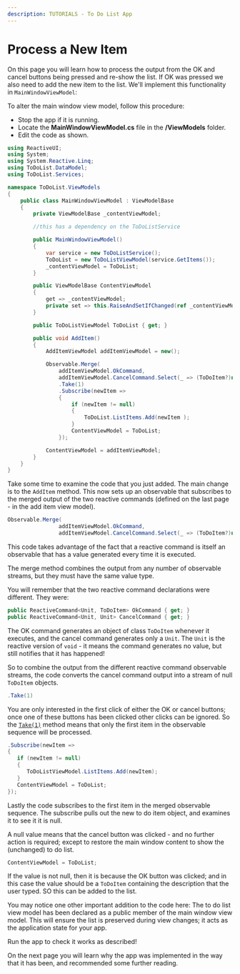```yaml
---
description: TUTORIALS - To Do List App
---
```


# Process a New Item

On this page you will learn how to process the output from the OK and cancel buttons being pressed and re-show the list. If OK was pressed we also need to add the new item to the list. We'll implement this functionality in `MainWindowViewModel`:

To alter the main window view model, follow this procedure:

- Stop the app if it is running.
- Locate the **MainWindowViewModel.cs** file in the **/ViewModels** folder.
- Edit the code as shown.&#x20;

```csharp
using ReactiveUI;
using System;
using System.Reactive.Linq;
using ToDoList.DataModel;
using ToDoList.Services;

namespace ToDoList.ViewModels
{
    public class MainWindowViewModel : ViewModelBase
    {
        private ViewModelBase _contentViewModel;

        //this has a dependency on the ToDoListService

        public MainWindowViewModel()
        {
            var service = new ToDoListService();
            ToDoList = new ToDoListViewModel(service.GetItems());
            _contentViewModel = ToDoList;
        }

        public ViewModelBase ContentViewModel
        {
            get => _contentViewModel;
            private set => this.RaiseAndSetIfChanged(ref _contentViewModel, value);
        }

        public ToDoListViewModel ToDoList { get; }

        public void AddItem()
        {
            AddItemViewModel addItemViewModel = new();

            Observable.Merge(
                addItemViewModel.OkCommand,
                addItemViewModel.CancelCommand.Select(_ => (ToDoItem?)null))
                .Take(1)
                .Subscribe(newItem =>
                {
                    if (newItem != null)
                    {
                        ToDoList.ListItems.Add(newItem );
                    }
                    ContentViewModel = ToDoList;
                });

            ContentViewModel = addItemViewModel;
        }
    }
}
```

Take some time to examine the code that you just added. The main change is to the `AddItem` method. This now sets up an observable that subscribes to the merged output of the two reactive commands (defined on the last page - in the add item view model). &#x20;

```csharp
Observable.Merge(
                addItemViewModel.OkCommand,
                addItemViewModel.CancelCommand.Select(_ => (ToDoItem?)null))
```

This code takes advantage of the fact that a reactive command is itself an observable that has a value generated every time it is executed.&#x20;

The merge method combines the output from any number of observable streams, but they must have the same value type.

You will remember that the two reactive command declarations were different. They were:

```csharp
public ReactiveCommand<Unit, ToDoItem> OkCommand { get; }
public ReactiveCommand<Unit, Unit> CancelCommand { get; }
```

The OK command generates an object of class `ToDoItem` whenever it executes, and the cancel command generates only a `Unit`. The `Unit` is the reactive version of `void` - it means the command generates no value, but still notifies that it has happened!&#x20;

So to combine the output from the different reactive command observable streams, the code converts the cancel command output into a stream of null `ToDoItem` objects.&#x20;

```csharp
.Take(1)
```

You are only interested in the first click of either the OK or cancel buttons; once one of these buttons has been clicked other clicks can be ignored. So the [`Take(1)`](https://reactivex.io/documentation/operators/take.html) method means that only the first item in the observable sequence will be processed.

```csharp
.Subscribe(newItem =>
{
   if (newItem != null)
   {
      ToDoListViewModel.ListItems.Add(newItem);
   }
   ContentViewModel = ToDoList;
});
```

Lastly the code subscribes to the first item in the merged observable sequence. The subscribe pulls out the new to do item object, and examines it to see it it is null.

A null value means that the cancel button was clicked - and no further action is required; except to restore the main window content to show the (unchanged) to do list.

```csharp
ContentViewModel = ToDoList;
```

If the value is not null, then it is because the OK button was clicked; and in this case the value should be a `ToDoItem` containing the description that the user typed.  SO this can be added to the list.

You may notice one other important addition to the code here: The to do list view model has been declared as a public member of the main window view model. This will ensure the list is preserved during view changes; it acts as the application state for your app. &#x20;

Run the app to check it works as described!

On the next page you will learn why the app was implemented in the way that it has been, and recommended some further reading.&#x20;
